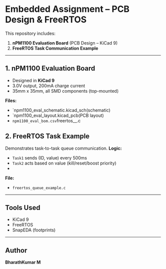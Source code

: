 
# Embedded Assignment – PCB Design & FreeRTOS

This repository includes:

1. **nPM1100 Evaluation Board** (PCB Design – KiCad 9)
2. **FreeRTOS Task Communication Example**
---
## 1. nPM1100 Evaluation Board

- Designed in **KiCad 9**
- 3.0V output, 200mA charge current
- 35mm x 35mm, all SMD components (top-mounted)

**Files:**
- `npm1100_eval_schematic.kicad_sch(schematic)
- `npm1100_eval_layout.kicad_pcb(PCB layout)
- `npm1100_eval_bom.csv`freertos__.c

## 2. FreeRTOS Task Example
Demonstrates task-to-task queue communication.
**Logic:**
- `Task1` sends (ID, value) every 500ms
- `Task2` acts based on value (kill/reset/boost priority)
- 
**File:**
- `freertos_queue_example.c`
---
## Tools Used

- KiCad 9  
- FreeRTOS  
- SnapEDA (footprints)
---
## Author

**BharathKumar M**
